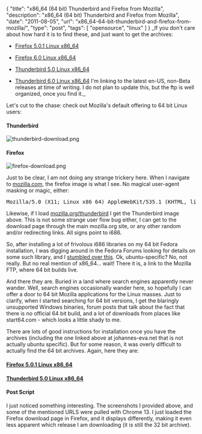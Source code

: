 {
  "title": "x86_64 (64 bit) Thunderbird and Firefox from Mozilla",
  "description": "x86_64 (64 bit) Thunderbird and Firefox from Mozilla",
  "date": "2011-08-05",
  "url": "x86_64-64-bit-thunderbird-and-firefox-from-mozilla/",
  "type": "post",
  "tags": [
    "opensource",
    "linux"
  ]
}
_If you don't care about how hard it is to find these, and just want to get the archives: 

*   [Firefox 5.0.1 Linux x86_64](ftp://ftp.mozilla.org/pub/firefox/releases/5.0.1/linux-x86_64/en-US/)

*   [Firefox 6.0 Linux x86_64](ftp://ftp.mozilla.org/pub/firefox/releases/6.0/linux-x86_64/en-US/)

*   [Thunderbird 5.0 Linux x86_64](ftp://ftp.mozilla.org/pub/thunderbird/releases/5.0/linux-x86_64/en-US/)

*   [Thunderbird 6.0 Linux x86_64](ftp://ftp.mozilla.org/pub/thunderbird/releases/6.0/linux-x86_64/en-US/)
I'm linking to the latest en-US, non-Beta releases at time of writing. I do not plan to update this, but the ftp is well organized, once you find it._

Let's cut to the chase: check out Mozilla's default offering to 64 bit Linux users:

#### Thunderbird

![thunderbird-download.png](/files/thunderbird-download.png)

#### Firefox

![firefox-download.png](/files/firefox-download.png)

Just to be clear, I am not doing any strange trickery here. When I navigate to [mozilla.com](http://www.mozilla.com/), the firefox image is what I see. No magical user-agent masking or magic, either:

<pre>
Mozilla/5.0 (X11; Linux x86_64) AppleWebKit/535.1 (KHTML, like Gecko) Chrome/13.0.782.107 Safari/535.1
</pre>

Likewise, if I load [mozilla.org/thunderbird](http://www.mozilla.org/thunderbird) I get the Thunderbird image above. This is not some strange user flow bug either, I can get to the download page through the main mozilla.org site, or any other random and/or redirecting links. All signs point to i686.

So, after installing a lot of frivolous i686 libraries on my 64 bit Fedora installation, I was digging around in the Fedora Forums looking for details on some such library, and I [stumbled over this](http://www.johannes-eva.net/how-to-install-firefox-on-ubuntu-linux). Ok, ubuntu-specific? No, not really. But no real mention of x86_64... wait! There it is, a link to the Mozilla FTP, where 64 bit builds live. 

And there they are. Buried in a land where search engines apparently never wander.  Well, search engines occasionally wander here, so hopefully I can offer a door to 64 bit Mozilla applications for the Linux masses.  Just to clarify, when I started searching for 64 bit versions, I get the blaringly unsupported Windows binaries, forum posts that talk about the fact that there is no official 64 bit build, and a lot of downloads from places like start64.com - which looks a little shady to me.

There are lots of good instructions for installation once you have the archives (including the one linked above at johannes-eva.net that is not actually ubuntu specific). But for some reason, it was overly difficult to actually find the 64 bit archives. Again, here they are:

#### [Firefox 5.0.1 Linux x86_64](ftp://ftp.mozilla.org/pub/firefox/releases/5.0.1/linux-x86_64/en-US/)

#### [Thunderbird 5.0 Linux x86_64](ftp://ftp.mozilla.org/pub/thunderbird/releases/5.0/linux-x86_64/en-US/)

#### Post Script

I just noticed something interesting. The screenshots I provided above, and some of the mentioned URLS were pulled with Chrome 13\. I just loaded the Firefox download page in Firefox, and it displays differently, making it even less apparent which release I am downloading (it is still the 32 bit archive).
